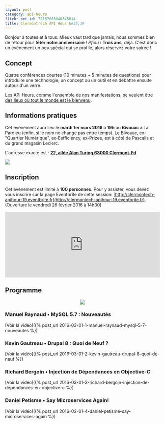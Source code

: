 ```yaml
---
layout: post
category: api-hours
flickr_set_id: 72157663040345814
title: Clermont'ech API Hour &#35;19
---
```


Bonjour à toutes et à tous. Mieux vaut tard que jamais, nous sommes bien de
retour pour **fêter notre anniversaire** ! _Pfiou !_ **Trois ans**, déjà. C'est
donc un événement un peu spécial qui se profile, alors réservez votre soirée !

## Concept

Quatre conférences courtes (10 minutes + 5 minutes de questions) pour
introduire une technologie, un concept ou un outil et en débattre ensuite
autour d'un verre.

Les API Hours, comme l'ensemble de nos manifestations, se veulent être [des
lieux où tout le monde est le bienvenu](/code-of-conduct.html).

## Informations pratiques

Cet événement aura lieu le **mardi 1er mars 2016** à **19h** au **Bivouac** à La
Pardieu (enfin, si le nom ne change pas entre temps). Le Bivouac, ex-"Quartier
Numérique", ex-Eefficiency, ex-Prizee, est à côté de Pascalis et du grand
magasin Leclerc.

L'adresse exacte est : [**22, allée Alan Turing 63000
Clermont-Fd**](https://www.google.com/maps/place/22+All%C3%A9e+Alan+Turing/@45.7590795,3.1301792,17z).

[![](http://maps.googleapis.com/maps/api/staticmap?size=600x400&sensor=false&markers=color:red|45.7590795,3.1301792)](https://www.google.com/maps/place/22+All%C3%A9e+Alan+Turing/@45.7590795,3.1301792,17z)

## Inscription

Cet événement est limité à **100 personnes**.  Pour y assister, vous devez vous
inscrire sur la page Eventbrite de cette session:
[http://clermontech-apihour-19.eventbrite.fr](http://clermontech-apihour-19.eventbrite.fr).
(Ouverture le vendredi 26 février 2016 à 14h30)


<iframe  src="http://eventbrite.fr/tickets-external?eid=22174866623&ref=etckt" frameborder="0" height="214" width="100%" vspace="0" hspace="0" marginheight="5" marginwidth="5" scrolling="auto" allowtransparency="true"></iframe>


## Programme

<center>
<img src="/images/api-hours/surprise.jpg" />
</center>

### Manuel Raynaud • MySQL 5.7 : Nouveautés

[Voir la vidéo]({% post_url 2016-03-01-1-manuel-raynaud-mysql-5-7-nouveautes %})

### Kevin Gautreau • Drupal 8 : Quoi de Neuf ?

[Voir la vidéo]({% post_url 2016-03-01-2-kevin-gautreau-drupal-8-quoi-de-neuf %})

### Richard Bergoin • Injection de Dépendances en Objective-C

[Voir la vidéo]({% post_url 2016-03-01-3-richard-bergoin-injection-de-dependances-en-objective-c %})

### Daniel Petisme • Say Microservices Again!

[Voir la vidéo]({% post_url 2016-03-01-4-daniel-petisme-say-microservices-again %})
